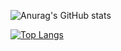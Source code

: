![Anurag's GitHub stats](https://github-readme-stats.vercel.app/api?username=youkwon515&show_icons=true&theme=swift) <br>

[![Top Langs](https://github-readme-stats.vercel.app/api/top-langs/?username=youkwon515&layout=compact)](https://github.com/anuraghazra/github-readme-stats)
